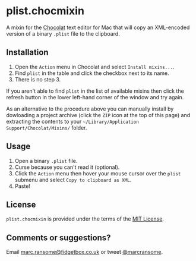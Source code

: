 # plist.chocmixin

A mixin for the [Chocolat](http://www.chocolatapp.com) text editor for Mac that will copy an XML-encoded version of a binary `.plist` file to the clipboard.

## Installation
1. Open the `Action` menu in Chocolat and select `Install mixins...`.
2. Find `plist` in the table and click the checkbox next to its name.
3. There is no step 3.

If you aren't able to find `plist` in the list of available mixins then click the refresh button in the lower left-hand corner of the window and try again.

As an alternative to the procedure above you can manually install by dowloading a project archive (click the `ZIP` icon at the top of this page) and extracting the contents to your `~/Library/Application Support/Chocolat/Mixins/` folder.

## Usage
1. Open a binary `.plist` file.
2. Curse because you can't read it (optional).
3. Click the `Action` menu then hover your mouse cursor over the `plist` submenu and select `Copy to clipboard as XML`.
4. Paste!

## License
`plist.chocmixin` is provided under the terms of the [MIT License](http://opensource.org/licenses/mit-license.php).

## Comments or suggestions?
Email [marc.ransome@fidgetbox.co.uk](mailto:marc.ransome@fidgetbox.co.uk) or tweet [@marcransome](http://www.twitter.com/marcransome).
